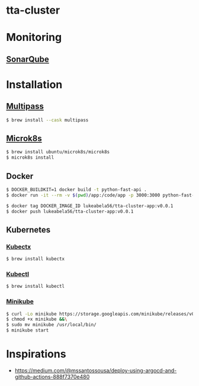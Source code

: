 # tta-cluster

# Monitoring

## [SonarQube](https://sonarcloud.io/summary/overall?id=lukeabela38_tta-cluster&branch=main)

# Installation

## [Multipass](https://github.com/southsidedean/intro-to-multipass-macos)
```bash
$ brew install --cask multipass
```

## [Microk8s](https://microk8s.io/docs/install-macos)
```bash
$ brew install ubuntu/microk8s/microk8s
$ microk8s install
```

## Docker

```bash
$ DOCKER_BUILDKIT=1 docker build -t python-fast-api .
$ docker run -it --rm -v $(pwd)/app:/code/app -p 3000:3000 python-fast-api
```

```bash
$ docker tag DOCKER_IMAGE_ID lukeabela56/tta-cluster-app:v0.0.1
$ docker push lukeabela56/tta-cluster-app:v0.0.1
```

## Kubernetes

### [Kubectx](https://formulae.brew.sh/formula/kubectx)

```bash
$ brew install kubectx
```

### [Kubectl](https://kubernetes.io/docs/tasks/tools/install-kubectl-macos/#install-with-homebrew-on-macos)

```bash
$ brew install kubectl
```

### [Minikube](https://matthewpalmer.net/kubernetes-app-developer/articles/guide-install-kubernetes-mac.html)

```bash
$ curl -Lo minikube https://storage.googleapis.com/minikube/releases/v0.27.0/minikube-darwin-amd64 &&\
$ chmod +x minikube &&\
$ sudo mv minikube /usr/local/bin/
$ minikube start
```

# Inspirations
- https://medium.com/@mssantossousa/deploy-using-argocd-and-github-actions-888f7370e480
